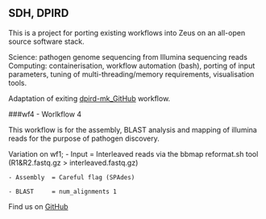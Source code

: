 ## SDH, DPIRD

This is a project for porting existing workflows into Zeus on an all-open source software stack.

Science: pathogen genome sequencing from Illumina sequencing reads
Computing: containerisation, workflow automation (bash), porting of input parameters, tuning of multi-threading/memory 
requirements, visualisation tools.

Adaptation of exiting [dpird-mk_GitHub](https://github.com/PawseySC/dpird-mk) workflow.


###wf4 - Worlkflow 4 

This workflow is for the assembly, BLAST analysis and mapping of illumina reads for the purpose of pathogen discovery. 

Variation on wf1;
	- Input		= Interleaved reads via the bbmap reformat.sh tool (R1&R2.fastq.gz > interleaved.fastq.gz)
	
	- Assembly 	= Careful flag (SPAdes)
	
	- BLAST		= num_alignments 1   

Find us on [GitHub](https://github.com/sdhair/dpird-wf/)
